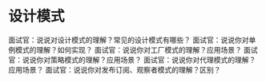 # 设计模式

面试官：说说对设计模式的理解？常见的设计模式有哪些？
面试官：说说你对单例模式的理解？如何实现？
面试官：说说你对工厂模式的理解？应用场景？
面试官：说说你对策略模式的理解？应用场景？
面试官：说说你对代理模式的理解？应用场景？
面试官：说说你对发布订阅、观察者模式的理解？区别？

